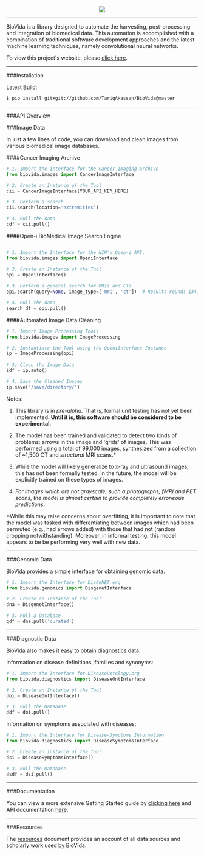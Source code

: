 <div align="center">
  <img src="https://github.com/TariqAHassan/BioVida/blob/master/docs/logo/biovida_logo_regular_scaled.png"><br>
</div>

-----------------

BioVida is a library designed to automate the harvesting, 
post-processing and integration of biomedical data. This automation
is accomplished with a combination of traditional software development approaches
and the latest machine learning techniques, namely convolutional
neural networks.

To view this project's website, please [click here].

------------------------------------------------------------------------

###Installation

Latest Build:
```bash
$ pip install git+git://github.com/TariqAHassan/BioVida@master
```

------------------------------------------------------------------------

###API Overview

###Image Data

In just a few lines of code, you can download and clean images from various biomedical image databases.

####Cancer Imaging Archive
```python
# 1. Import the interface for the Cancer Imaging Archive
from biovida.images import CancerImageInterface

# 2. Create an Instance of the Tool
cii = CancerImageInterface(YOUR_API_KEY_HERE)

# 3. Perform a search
cii.search(location='extremities')

# 4. Pull the data
cdf = cii.pull()
```

####Open-i BioMedical Image Search Engine
```python

# 1. Import the Interface for the NIH's Open-i API.
from biovida.images import OpeniInterface

# 2. Create an Instance of the Tool
opi = OpeniInterface()
 
# 3. Perform a general search for MRIs and CTs
opi.search(query=None, image_type=['mri', 'ct'])  # Results Found: 134,113.

# 4. Pull the data
search_df = opi.pull()
```

####Automated Image Data Cleaning
```python
# 1. Import Image Processing Tools
from biovida.images import ImageProcessing

# 2. Instantiate the Tool using the OpeniInterface Instance
ip = ImageProcessing(opi)
 
# 3. Clean the Image Data
idf = ip.auto()

# 4. Save the Cleaned Images
ip.save("/save/directory/")
```

Notes:
 
   1. This library is in *pre-alpha*. That is, formal unit testing has
      not yet been implemented. **Until it is, this software should be 
      considered to be experimental**.
   
   2. The model has been trained and validated to detect two kinds of problems:
      arrows in the image and 'grids' of images. This was performed using
      a total of 99,000 images, synthesized from a collection of ~1,500 CT
      and *structural* MRI scans.*
      
   3. While the model will likely generalize to x-ray and ultrasound images,
      this has not been formally tested. In the future, the model will be 
      explicitly trained on these types of images.
   
   4. *For images which are not grayscale, such a photographs, fMRI and PET scans,
      the model is almost certain to provide completely erroneous predictions*.
   
*While this may raise concerns about overfitting, it is important to note
that the model was tasked with differentiating between images which had been permuted 
(e.g., had arrows added) with those that had not (random cropping notwithstanding). 
Moreover, in informal testing, this model appears to be be performing very well with new data.

------------------------------------------------------------------------

###Genomic Data

BioVida provides a simple interface for obtaining genomic data.

```python
# 1. Import the Interface for DisGeNET.org
from biovida.genomics import DisgenetInterface

# 2. Create an Instance of the Tool
dna = DisgenetInterface()

# 3. Pull a Database
gdf = dna.pull('curated')
```

------------------------------------------------------------------------

###Diagnostic Data

BioVida also makes it easy to obtain diagnostics data.

Information on disease definitions, families and synonyms: 

```python
# 1. Import the Interface for DiseaseOntology.org
from biovida.diagnostics import DiseaseOntInterface

# 2. Create an Instance of the Tool
doi = DiseaseOntInterface()

# 3. Pull the Database
ddf = doi.pull()
```

Information on symptoms associated with diseases:

```python
# 1. Import the Interface for Disease-Symptoms Information
from biovida.diagnostics import DiseaseSymptomsInterface

# 2. Create an Instance of the Tool
dsi = DiseaseSymptomsInterface()

# 3. Pull the Database
dsdf = dsi.pull()
```

------------------------------------------------------------------------

###Documentation

You can view a more extensive Getting Started guide by [clicking here]
and API documentation [here].

------------------------------------------------------------------------

###Resources

The [resources] document provides an account of all data sources and
scholarly work used by BioVida.
   
   
[click here]: https://tariqahassan.github.io/BioVida/index.html
[clicking here]: https://tariqahassan.github.io/BioVida/GettingStarted.html
[here]: https://tariqahassan.github.io/BioVida/API.html
[resources]: https://github.com/TariqAHassan/BioVida/blob/master/RESOURCES.md

